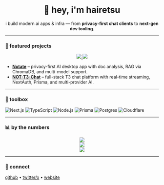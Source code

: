 <h1 align="center">👋 hey, i'm hairetsu</h1>
<p align="center">
  i build modern ai apps & infra — from <b>privacy-first chat clients</b> to <b>next-gen dev tooling</b>.
</p>

---

### 🚀 featured projects

<p align="center">
  <a href="https://github.com/CNTRLAI/Notate">
    <img src="https://github-readme-stats.vercel.app/api/pin/?username=CNTRLAI&repo=Notate&theme=tokyonight" />
  </a>
  <a href="https://github.com/Hairetsucodes/NOT-T3-Chat">
    <img src="https://github-readme-stats.vercel.app/api/pin/?username=Hairetsucodes&repo=NOT-T3-Chat&theme=tokyonight" />
  </a>
</p>

- **[Notate](https://github.com/CNTRLAI/Notate)** – privacy-first AI desktop app with doc analysis, RAG via ChromaDB, and multi-model support.  
- **[NOT-T3-Chat](https://github.com/Hairetsucodes/NOT-T3-Chat)** – full-stack T3 chat platform with real-time streaming, NextAuth, Prisma, and multi-provider AI.  

---

### 🧰 toolbox

![Next.js](https://img.shields.io/badge/-Next.js-000000?logo=next.js&logoColor=white)
![TypeScript](https://img.shields.io/badge/-TypeScript-3178C6?logo=typescript&logoColor=white)
![Node.js](https://img.shields.io/badge/-Node.js-339933?logo=node.js&logoColor=white)
![Prisma](https://img.shields.io/badge/-Prisma-2D3748?logo=prisma&logoColor=white)
![Postgres](https://img.shields.io/badge/-Postgres-4169E1?logo=postgresql&logoColor=white)
![Cloudflare](https://img.shields.io/badge/-Cloudflare-F38020?logo=cloudflare&logoColor=white)

---

### 📊 by the numbers

<p align="center">
  <img src="https://github-readme-stats.vercel.app/api?username=hairetsucodes&show_icons=true&hide_title=true&rank_icon=github&theme=tokyonight" />
  <br/>
  <img src="https://github-readme-streak-stats.herokuapp.com?user=hairetsucodes&theme=tokyonight" />
  <br/>
  <img src="https://github-readme-stats.vercel.app/api/top-langs/?username=hairetsucodes&layout=compact&theme=tokyonight" />
</p>

---

### 🤙 connect

[github](https://github.com/hairetsucodes) • [twitter/x](https://twitter.com/yourhandle) • [website](https://your.site)
